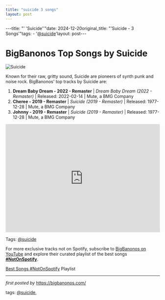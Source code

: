 ```yaml
---
title: "suicide 3 songs"
layout: post
---
```

---title: "' 'Suicide''"date: 2024-12-20original_title: "'Suicide - 3 Songs'"tags:  - '[@suicide](/tags/suicide/)'layout: post---<h1>BigBanonos Top Songs by Suicide</h1><img src="https://upload.wikimedia.org/wikipedia/commons/thumb/7/7a/Martin_Rev_and_Alan_Vega.png/1200px-Martin_Rev_and_Alan_Vega.png" alt="Suicide"> <p>Known for their raw, gritty sound, Suicide are pioneers of synth punk and noise rock. BigBanonos' top tracks by Suicide are:</p> <ol> <li><strong>Dream Baby Dream - 2022 - Remaster</strong> | <em>Dream Baby Dream (2022 - Remaster)</em> | Released: 2022-02-14 | Mute, a BMG Company</li> <li><strong>Cheree - 2019 - Remaster</strong> | <em>Suicide (2019 - Remaster)</em> | Released: 1977-12-28 | Mute, a BMG Company</li> <li><strong>Johnny - 2019 - Remaster</strong> | <em>Suicide (2019 - Remaster)</em> | Released: 1977-12-28 | Mute, a BMG Company</li></ol> <div> <iframe src="https://open.spotify.com/embed/playlist/4mGsYIzDz7fICLgK9qG4tF?utm_source=generator" width="100%" height="352" frameborder="0" allow="autoplay; clipboard-write; encrypted-media; fullscreen; picture-in-picture" loading="lazy"></iframe></div><p>Tags: [@suicide](/tags/suicide/)</p><!--Subscribe and Playlist Links--><div>    <p>For more exclusive tracks not on Spotify, subscribe to <a href="https://www.youtube.com/[@BigBanonos](/tags/BigBanonos/)" target="_blank">BigBanonos on YouTube</a> and explore their curated playlist of the best songs <strong>[#NotOnSpotify](/tags/NotOnSpotify/)</strong>.</p>    <p><a href="https://www.youtube.com/playlist?list=PLtuNtuTatqI0kFahUCbtbfenC_ET5O_tr" target="_blank">Best Songs [#NotOnSpotify](/tags/NotOnSpotify/) Playlist<br /></a></p></div><hr /><p><em>first posted by</em> <a href="https://bigbanonos.com/" rel="noopener" target="_new">https://bigbanonos.com/</a></p><p>tags: [@suicide](/tags/suicide/),</p>